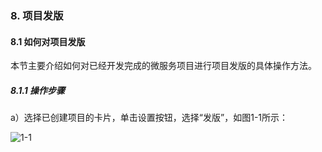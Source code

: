 ### 8. 项目发版

#### 8.1 如何对项目发版

本节主要介绍如何对已经开发完成的微服务项目进行项目发版的具体操作方法。

##### 8.1.1 操作步骤

a）选择已创建项目的卡片，单击设置按钮，选择“发版”，如图1-1所示：

![1-1](https://www.feisuanyz.com/fsimage/ks-image/ks_3-1_img.png)
